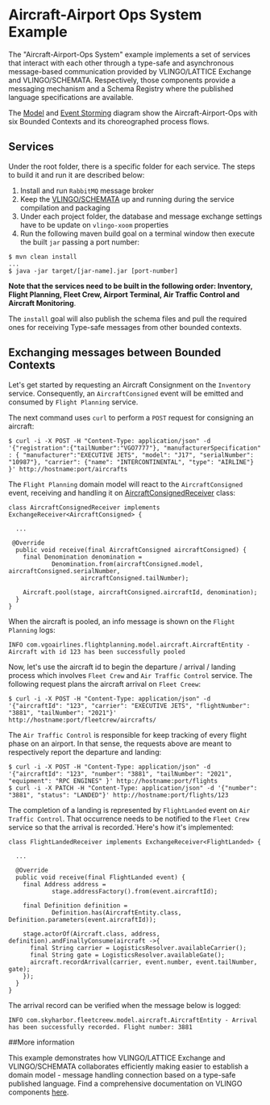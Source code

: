 # Aircraft-Airport Ops System Example

The "Aircraft-Airport-Ops System" example implements a set of services that interact with each other through a type-safe and asynchronous message-based communication provided by VLINGO/LATTICE Exchange and VLINGO/SCHEMATA. 
Respectively, those components provide a messaging mechanism and a Schema Registry where the published language specifications are available.            

The [Model](https://github.com/vlingo/vlingo-examples/blob/master/vlingo-e2e-sys-airline-ops/docs/AirlineOpsDomainModel.png) and [Event Storming](https://github.com/vlingo/vlingo-examples/blob/master/vlingo-e2e-sys-airline-ops/docs/AirlineAirportOpsBigPicture.png) diagram show the Aircraft-Airport-Ops with six Bounded Contexts and its choreographed process flows.

## Services

Under the root folder, there is a specific folder for each service. The steps to build it and run it are described below:
 1. Install and run `RabbitMQ` message broker
 2. Keep the [VLINGO/SCHEMATA](https://github.com/vlingo/vlingo-schemata) up and running during the service compilation and packaging
 3. Under each project folder, the database and message exchange settings have to be update on `vlingo-xoom` properties
 4. Run the following maven build goal on a terminal window then execute the built `jar` passing a port number:

```
$ mvn clean install
...
$ java -jar target/[jar-name].jar [port-number]
```

__Note that the services need to be built in the following order: Inventory, Flight Planning, Fleet Crew, Airport Terminal, Air Traffic Control and Aircraft Monitoring__.  

The `install` goal will also publish the schema files and pull the required ones for receiving Type-safe messages from other bounded contexts.

## Exchanging messages between Bounded Contexts 

Let's get started by requesting an Aircraft Consignment on the `Inventory` service. Consequently, an `AircraftConsigned` event will be emitted and consumed by `Flight Planning` service.   

The next command uses `curl` to perform a `POST` request for consigning an aircraft:

```
$ curl -i -X POST -H "Content-Type: application/json" -d '{"registration":{"tailNumber":"VGO7777"}, "manufacturerSpecification" : { "manufacturer":"EXECUTIVE JETS", "model": "J17", "serialNumber": "10987"}, "carrier": {"name": "INTERCONTINENTAL", "type": "AIRLINE"} }' http://hostname:port/aircrafts
``` 

The `Flight Planning` domain model will react to the `AircraftConsigned` event, receiving and handling it on [AircraftConsignedReceiver](https://github.com/vlingo/vlingo-examples/blob/0a7f9f207e67ad8a34c01bf5a78cf046360a9c1c/vlingo-e2e-sys-airline-ops/flight-planning/src/main/java/com/vgoairlines/flightplanning/infrastructure/exchange/AircraftConsignedReceiver.java) class:

```
class AircraftConsignedReceiver implements ExchangeReceiver<AircraftConsigned> {

  ...
  
 @Override
  public void receive(final AircraftConsigned aircraftConsigned) {
    final Denomination denomination =
            Denomination.from(aircraftConsigned.model, aircraftConsigned.serialNumber,
                    aircraftConsigned.tailNumber);

    Aircraft.pool(stage, aircraftConsigned.aircraftId, denomination);
  }
}

```
  
When the aircraft is pooled, an info message is shown on the `Flight Planning` logs:

```
INFO com.vgoairlines.flightplanning.model.aircraft.AircraftEntity - Aircraft with id 123 has been successfully pooled
```
  
Now, let's use the aircraft id to begin the departure / arrival / landing process which involves `Fleet Crew` and `Air Traffic Control` service. The following request plans the aircraft arrival on `Fleet Creew`: 
      
```
$ curl -i -X POST -H "Content-Type: application/json" -d '{"aircraftId": "123", "carrier": "EXECUTIVE JETS", "flightNumber": "3881", "tailNumber": "2021"}' http://hostname:port/fleetcrew/aircrafts/
```

The `Air Traffic Control` is responsible for keep tracking of every flight phase on an airport. In that sense, the requests above are meant to respectively report the departure and landing: 

```
$ curl -i -X POST -H "Content-Type: application/json" -d '{"aircraftId": "123", "number": "3881", "tailNumber": "2021",  "equipment": "RPC ENGINES" }' http://hostname:port/flights
$ curl -i -X PATCH -H "Content-Type: application/json" -d '{"number": "3881", "status": "LANDED"}' http://hostname:port/flights/123
```

The completion of a landing is represented by `FlightLanded` event on `Air Traffic Control`. That occurrence needs to be notified to the `Fleet Crew` service so that the arrival is recorded.`Here's how it's implemented:

```
class FlightLandedReceiver implements ExchangeReceiver<FlightLanded> {
  
  ...

  @Override
  public void receive(final FlightLanded event) {
    final Address address =
            stage.addressFactory().from(event.aircraftId);

    final Definition definition =
            Definition.has(AircraftEntity.class, Definition.parameters(event.aircraftId));

    stage.actorOf(Aircraft.class, address, definition).andFinallyConsume(aircraft ->{
      final String carrier = LogisticsResolver.availableCarrier();
      final String gate = LogisticsResolver.availableGate();
      aircraft.recordArrival(carrier, event.number, event.tailNumber, gate);
    });
  }
}
``` 

The arrival record can be verified when the message below is logged:

 ```
 INFO com.skyharbor.fleetcreew.model.aircraft.AircraftEntity - Arrival has been successfully recorded. Flight number: 3881  
 ```

##More information

This example demonstrates how VLINGO/LATTICE Exchange and VLINGO/SCHEMATA collaborates efficiently making easier to establish a domain model - message handling connection based on a type-safe published language. Find a comprehensive documentation on VLINGO components [here](http://docs.vlingo.io).
